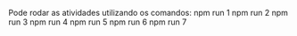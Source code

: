 Pode rodar as atividades utilizando os comandos:
npm run 1
npm run 2
npm run 3
npm run 4
npm run 5
npm run 6
npm run 7